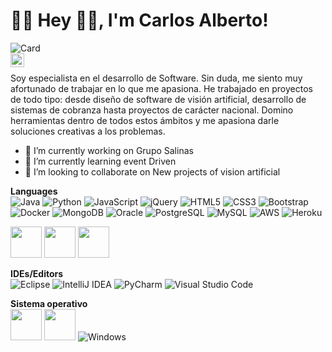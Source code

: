 # 👨‍💻 Hey 👋🏽, I'm Carlos Alberto!
![Card](https://user-images.githubusercontent.com/45578241/218528177-0f0f1ccb-c987-46bc-aca7-cc394f5c81f6.png)
<br />
<a href="https://www.linkedin.com/in/carlos-alberto-m">
  <img align="left" alt="LinkedIn" width="22px" src="https://cdn.jsdelivr.net/npm/simple-icons@3.1.0/icons/linkedin.svg" />
</a>
<br />

Soy especialista en el desarrollo de Software. Sin duda, me siento muy afortunado de trabajar en lo que me apasiona.
He trabajado en proyectos de todo tipo: desde diseño de software de visión artificial, desarrollo de sistemas de cobranza hasta proyectos de carácter nacional. 
Domino herramientas dentro de todos estos ámbitos y me apasiona darle soluciones creativas a los problemas.

- 🔭 I’m currently working on Grupo Salinas 
- 🌱 I’m currently learning event Driven 
- 👯 I’m looking to collaborate on New projects of vision artificial 

**Languages** 
<br />
![Java](https://img.shields.io/badge/java-%23ED8B00.svg?style=flat-square&logo=java&logoColor=white)
![Python](https://img.shields.io/badge/python-3670A0?style=flat-square&logo=python&logoColor=ffdd54)
![JavaScript](https://img.shields.io/badge/-JavaScript-black?style=flat-square&logo=javascript)
![jQuery](https://img.shields.io/badge/jquery-%230769AD.svg?style=flat-square&logo=jquery&logoColor=white)
![HTML5](https://img.shields.io/badge/-HTML5-E34F26?style=flat-square&logo=html5&logoColor=white)
![CSS3](https://img.shields.io/badge/-CSS3-1572B6?style=flat-square&logo=css3)
![Bootstrap](https://img.shields.io/badge/-Bootstrap-563D7C?style=flat-square&logo=bootstrap)
![Docker](https://img.shields.io/badge/-Docker-black?style=flat-square&logo=docker)
![MongoDB](https://img.shields.io/badge/-MongoDB-black?style=flat-square&logo=mongodb)
![Oracle](https://img.shields.io/badge/Oracle-F80000?style=flat-square&logo=oracle&logoColor=white)
![PostgreSQL](https://img.shields.io/badge/-PostgreSQL-336791?style=flat-square&logo=postgresql)
![MySQL](https://img.shields.io/badge/-MySQL-black?style=flat-square&logo=mysql)
![AWS](https://img.shields.io/badge/AWS-%23FF9900.svg?style=flat-square&logo=amazon-aws&logoColor=white)
![Heroku](https://img.shields.io/badge/heroku-%23430098.svg?style=flat-squaree&logo=heroku&logoColor=white)

<code><a  target="_blank"><img height="50" src="https://www.vectorlogo.zone/logos/java/java-horizontal.svg"></a></code>
<code><a  target="_blank"><img height="50" src="https://www.vectorlogo.zone/logos/python/python-ar21.svg"></a></code>
<code><a  target="_blank"><img height="50" src="https://www.vectorlogo.zone/logos/docker/docker-official.svg"></a></code>

**IDEs/Editors**
<br/>
![Eclipse](https://img.shields.io/badge/Eclipse-FE7A16.svg?style=flat-square&logo=Eclipse&logoColor=white)
![IntelliJ IDEA](https://img.shields.io/badge/IntelliJIDEA-000000.svg?style=flat-square&logo=intellij-idea&logoColor=white)
![PyCharm](https://img.shields.io/badge/pycharm-143?style=flat-square&logo=pycharm&logoColor=black&color=black&labelColor=green)
![Visual Studio Code](https://img.shields.io/badge/Visual%20Studio%20Code-0078d7.svg?style=flat-square&logo=visual-studio-code&logoColor=white)

**Sistema operativo**
<br/>
<code><a href="https://www.linux.org/" target="_blank"><img height="50" src="https://www.vectorlogo.zone/logos/getfedora/getfedora-ar21.svg"></a></code>
<code><a href="https://www.linux.org/" target="_blank"><img height="50" src="https://www.vectorlogo.zone/logos/linux/linux-ar21.svg"></a></code>
![Windows](https://img.shields.io/badge/Windows-0078D6?style=flat-square&logo=windows&logoColor=white)
